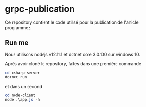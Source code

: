 # grpc-publication

Ce repository contient le code utilisé pour la publication de l'article programmez.

## Run me

Nous utilisons nodejs v12.11.1 et dotnet core 3.0.100 sur windows 10.

Après avoir cloné le repository, faites dans une première commande

```ps1
cd csharp-server
dotnet run
```

et dans un second

```ps1
cd node-client
node .\app.js -h
```
